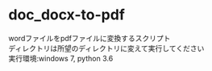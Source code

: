 # doc_docx-to-pdf
wordファイルをpdfファイルに変換するスクリプト  
ディレクトリは所望のディレクトリに変えて実行してください  
実行環境:windows 7, python 3.6
